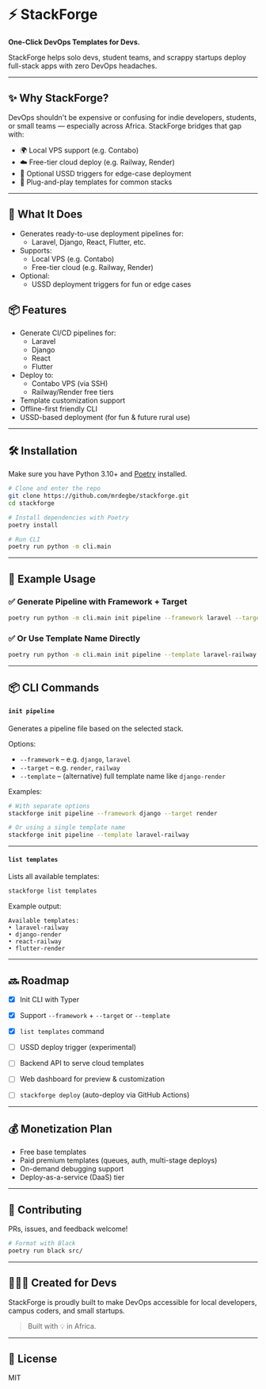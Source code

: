 
# ⚡ StackForge

**One-Click DevOps Templates for Devs.**

StackForge helps solo devs, student teams, and scrappy startups deploy full-stack apps with zero DevOps headaches.

---

## ✨ Why StackForge?

DevOps shouldn't be expensive or confusing for indie developers, students, or small teams — especially across Africa. StackForge bridges that gap with:

- 🌍 Local VPS support (e.g. Contabo)
- ☁️ Free-tier cloud deploy (e.g. Railway, Render)
- 📱 Optional USSD triggers for edge-case deployment
- 🔧 Plug-and-play templates for common stacks

---

## 🚀 What It Does
- Generates ready-to-use deployment pipelines for:
  - Laravel, Django, React, Flutter, etc.
- Supports:
  - Local VPS (e.g. Contabo)
  - Free-tier cloud (e.g. Railway, Render)
- Optional:
  - USSD deployment triggers for fun or edge cases

## 📦 Features

- Generate CI/CD pipelines for:
  - Laravel
  - Django
  - React
  - Flutter
- Deploy to:
  - Contabo VPS (via SSH)
  - Railway/Render free tiers
- Template customization support
- Offline-first friendly CLI
- USSD-based deployment (for fun & future rural use)

---

## 🛠 Installation

Make sure you have Python 3.10+ and [Poetry](https://python-poetry.org/) installed.

```bash
# Clone and enter the repo
git clone https://github.com/mrdegbe/stackforge.git
cd stackforge

# Install dependencies with Poetry
poetry install

# Run CLI
poetry run python -m cli.main
````

---

## 🧪 Example Usage

### ✅ Generate Pipeline with Framework + Target

```bash
poetry run python -m cli.main init pipeline --framework laravel --target railway
```

### ✅ Or Use Template Name Directly

```bash
poetry run python -m cli.main init pipeline --template laravel-railway
```
---

## 📦 CLI Commands

#### `init pipeline`

Generates a pipeline file based on the selected stack.

Options:

* `--framework` – e.g. `django`, `laravel`
* `--target` – e.g. `render`, `railway`
* `--template` – (alternative) full template name like `django-render`

Examples:

```bash
# With separate options
stackforge init pipeline --framework django --target render

# Or using a single template name
stackforge init pipeline --template laravel-railway
```

---

#### `list templates`

Lists all available templates:

```bash
stackforge list templates
```

Example output:

```
Available templates:
• laravel-railway
• django-render
• react-railway
• flutter-render
```
---
## 🔜 Roadmap

* [x] Init CLI with Typer
* [x] Support `--framework` + `--target` or `--template`
* [x] `list templates` command
* [ ] USSD deploy trigger (experimental)
* [ ] Backend API to serve cloud templates
* [ ] Web dashboard for preview & customization
* [ ] `stackforge deploy` (auto-deploy via GitHub Actions)


---

## 💰 Monetization Plan

* Free base templates
* Paid premium templates (queues, auth, multi-stage deploys)
* On-demand debugging support
* Deploy-as-a-service (DaaS) tier

---

## 🤝 Contributing

PRs, issues, and feedback welcome!

```bash
# Format with Black
poetry run black src/
```

---

## 👨🏾‍💻 Created for Devs

StackForge is proudly built to make DevOps accessible for local developers, campus coders, and small startups.

> Built with 💡 in Africa.

---

## 📄 License

MIT
